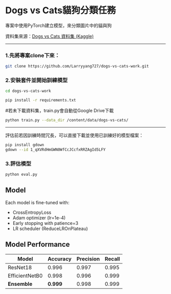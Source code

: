 # Dogs vs Cats貓狗分類任務

專案中使用PyTorch建立模型，來分類圖片中的貓與狗

資料集來源：[Dogs vs Cats 資料集 (Kaggle)](https://www.kaggle.com/competitions/dogs-vs-cats/data)

---

### 1.先將專案clone下來：

```bash
git clone https://github.com/Larryyang727/dogs-vs-cats-work.git
```

### 2.安裝套件並開始訓練模型

```bash
cd dogs-vs-cats-work
```
```bash
pip install -r requirements.txt
```

#若未下載資料集，train.py會自動從Google Drive下載

```bash
python train.py --data_dir /content/data/dogs-vs-cats/
```
---
評估前若因訓練時間冗長，可以直接下載並使用已訓練好的模型檔案：
```bash
pip install gdown
gdown --id 1_qXVRdHmGWN0WfCcJCcfxRRZAgId5LFY
```

### 3.評估模型
```bash
python eval.py
```




## Model

Each model is fine-tuned with:
- CrossEntropyLoss
- Adam optimizer (lr=1e-4)
- Early stopping with patience=3
- LR scheduler (ReduceLROnPlateau)

## Model Performance

| Model            | Accuracy | Precision | Recall |
|------------------|----------|-----------|--------|
| ResNet18         | 0.996    | 0.997     | 0.995  |
| EfficientNetB0   | 0.998    | 0.996     | 0.999  |
| **Ensemble**     | **0.999**| 0.998     | 0.999  |
